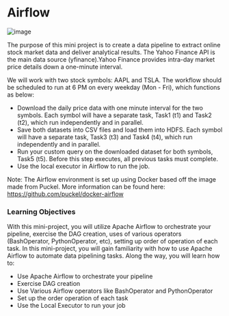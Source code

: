 # Airflow
![image](https://user-images.githubusercontent.com/80606434/135514848-8339a38d-0342-4d30-99e4-96206cc1a548.png)


The purpose of this mini project is to create a data pipeline to extract online stock market data and deliver analytical results. The Yahoo Finance API is the main data source (yfinance).Yahoo Finance provides intra-day market price details down a one-minute interval.

We will work with two stock symbols: AAPL and TSLA. The workflow should be scheduled to run at 6 PM on every weekday (Mon - Fri), which functions as below:

- Download the daily price data with one minute interval for the two symbols. Each symbol will have a separate task, Task1 (t1) and Task2 (t2), which run independently and in parallel.
- Save both datasets into CSV files and load them into HDFS. Each symbol will have a separate task, Task3 (t3) and Task4 (t4), which run independently and in parallel.
- Run your custom query on the downloaded dataset for both symbols, Task5 (t5). Before this step executes, all previous tasks must complete.
- Use the local executor in Airflow to run the job.

Note: The Airflow environment is set up using Docker based off the image made from Puckel. More information can be found here:
https://github.com/puckel/docker-airflow

### Learning Objectives
With this mini-project, you will utilize Apache Airflow to orchestrate your pipeline, exercise the DAG creation, uses of various operators (BashOperator, PythonOperator, etc), setting up order of operation of each task.
In this mini-project, you will gain familiarity with how to use Apache Airflow to automate data pipelining tasks. Along the way, you will learn how to:

- Use Apache Airflow to orchestrate your pipeline
- Exercise DAG creation
- Use Various Airflow operators like BashOperator and PythonOperator
- Set up the order operation of each task
- Use the Local Executor to run your job

